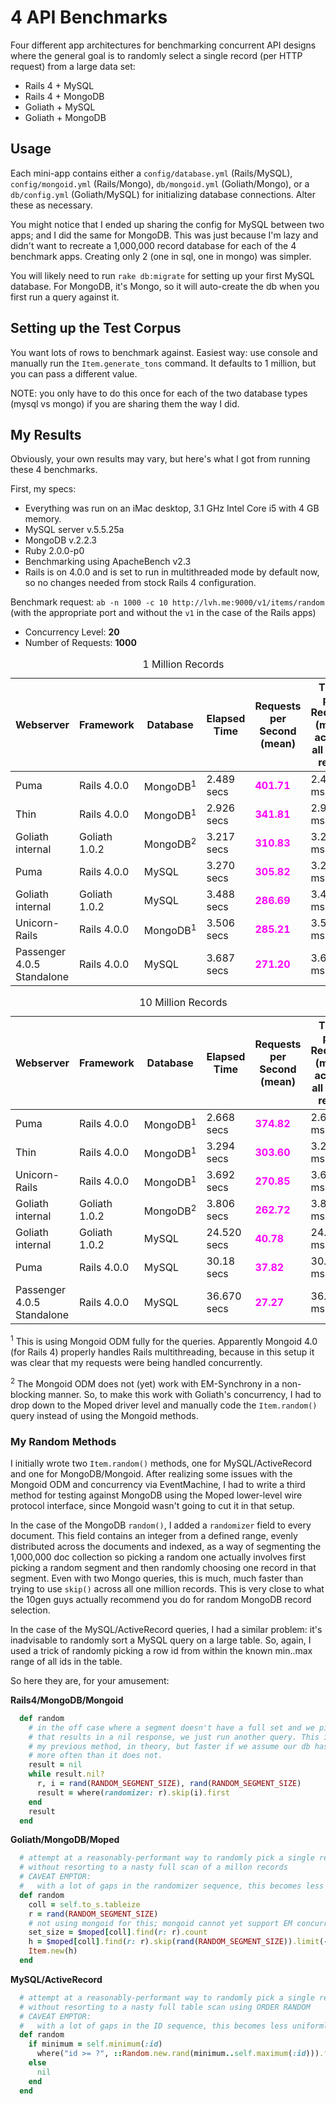 
4 API Benchmarks
================

Four different app architectures for benchmarking concurrent API designs where the general goal is to randomly select a single record (per HTTP request) from a large data set:

* Rails 4 + MySQL 
* Rails 4 + MongoDB 
* Goliath + MySQL
* Goliath + MongoDB

Usage
-----

Each mini-app contains either a `config/database.yml` (Rails/MySQL), `config/mongoid.yml` (Rails/Mongo), `db/mongoid.yml` (Goliath/Mongo), or a `db/config.yml` (Goliath/MySQL) for initializing database connections. Alter these as necessary.

You might notice that I ended up sharing the config for MySQL between two apps; and I did the same for MongoDB. This was just because I'm lazy and didn't want to recreate a 1,000,000 record database for each of the 4 benchmark apps. Creating only 2 (one in sql, one in mongo) was simpler.

You will likely need to run `rake db:migrate` for setting up your first MySQL database. For MongoDB, it's Mongo, so it will auto-create the db when you first run a query against it.

Setting up the Test Corpus
--------------------------

You want lots of rows to benchmark against. Easiest way: use console and manually run the `Item.generate_tons` command. It defaults to 1 million, but you can pass a different value.

NOTE: you only have to do this once for each of the two database types (mysql vs mongo) if you are sharing them the way I did.


My Results
----------

Obviously, your own results may vary, but here's what I got from running these 4 benchmarks.

First, my specs:

* Everything was run on an iMac desktop, 3.1 GHz Intel Core i5 with 4 GB memory.
* MySQL server v.5.5.25a
* MongoDB v.2.2.3
* Ruby 2.0.0-p0
* Benchmarking using ApacheBench v2.3
* Rails is on 4.0.0 and is set to run in multithreaded mode by default now, so no changes needed from stock Rails 4 configuration.

Benchmark request: `ab -n 1000 -c 10 http://lvh.me:9000/v1/items/random`
(with the appropriate port and without the `v1` in the case of the Rails apps)

* Concurrency Level: __20__
* Number of Requests: __1000__

<table>
  <caption>1 Million Records</caption>
  <thead>
    <tr>
      <th>Webserver</th>
      <th>Framework</th>
      <th>Database</th>
      <th>Elapsed Time</th>
      <th>Requests per Second (mean)</th>
      <th>Time per Request (mean across all conc reqs)</th>
    </tr>
  </thead>
  <tbody>
      <tr>
        <td>Puma</td>
        <td>Rails 4.0.0</td>
        <td>MongoDB<sup>1</sup></td>
        <td>2.489 secs</td>
        <td><strong style="color: magenta;">401.71</strong></td>
        <td>2.489 ms</td>
      </tr>
      <tr>
        <td>Thin</td>
        <td>Rails 4.0.0</td>
        <td>MongoDB<sup>1</sup></td>
        <td>2.926 secs</td>
        <td><strong style="color: magenta;">341.81</strong></td>
        <td>2.926 ms</td>
      </tr>      
      <tr>
        <td>Goliath internal</td>
        <td>Goliath 1.0.2</td>
        <td>MongoDB<sup>2</sup></td>
        <td>3.217 secs</td>
        <td><strong style="color: magenta;">310.83</strong></td>
        <td>3.217 ms</td>
      </tr>      
      <tr>
        <td>Puma</td>
        <td>Rails 4.0.0</td>
        <td>MySQL</td>
        <td>3.270 secs</td>
        <td><strong style="color: magenta;">305.82</strong></td>
        <td>3.270 ms</td>
      </tr>     
      <tr>
        <td>Goliath internal</td>
        <td>Goliath 1.0.2</td>
        <td>MySQL</td>
        <td>3.488 secs</td>
        <td><strong style="color: magenta;">286.69</strong></td>
        <td>3.488 ms</td>
      </tr>
      <tr>
        <td>Unicorn-Rails</td>
        <td>Rails 4.0.0</td>
        <td>MongoDB<sup>1</sup></td>
        <td>3.506 secs</td>
        <td><strong style="color: magenta;">285.21</strong></td>
        <td>3.506 ms</td>
      </tr>               
      <tr>
        <td>Passenger 4.0.5 Standalone</td>
        <td>Rails 4.0.0</td>
        <td>MySQL</td>
        <td>3.687 secs</td>
        <td><strong style="color: magenta;">271.20</strong></td>
        <td>3.687 ms</td>
      </tr>         
  </tbody>
</table>

<table>
  <caption>10 Million Records</caption>
  <thead>
    <tr>
      <th>Webserver</th>
      <th>Framework</th>
      <th>Database</th>
      <th>Elapsed Time</th>
      <th>Requests per Second (mean)</th>
      <th>Time per Request (mean across all conc reqs)</th>
    </tr>
  </thead>
  <tbody>
      <tr>
        <td>Puma</td>
        <td>Rails 4.0.0</td>
        <td>MongoDB<sup>1</sup></td>
        <td>2.668 secs</td>
        <td><strong style="color: magenta;">374.82</strong></td>
        <td>2.668 ms</td>
      </tr>
      <tr>
        <td>Thin</td>
        <td>Rails 4.0.0</td>
        <td>MongoDB<sup>1</sup></td>
        <td>3.294 secs</td>
        <td><strong style="color: magenta;">303.60</strong></td>
        <td>3.294 ms</td>
      </tr>      
      <tr>
        <td>Unicorn-Rails</td>
        <td>Rails 4.0.0</td>
        <td>MongoDB<sup>1</sup></td>
        <td>3.692 secs</td>
        <td><strong style="color: magenta;">270.85</strong></td>
        <td>3.692 ms</td>
      </tr>  
      <tr>
        <td>Goliath internal</td>
        <td>Goliath 1.0.2</td>
        <td>MongoDB<sup>2</sup></td>
        <td>3.806 secs</td>
        <td><strong style="color: magenta;">262.72</strong></td>
        <td>3.806 ms</td>
      </tr>     
      <tr>
        <td>Goliath internal</td>
        <td>Goliath 1.0.2</td>
        <td>MySQL</td>
        <td>24.520 secs</td>
        <td><strong style="color: magenta;">40.78</strong></td>
        <td>24.520 ms</td>
      </tr>  
      <tr>
        <td>Puma</td>
        <td>Rails 4.0.0</td>
        <td>MySQL</td>
        <td>30.18 secs</td>
        <td><strong style="color: magenta;">37.82</strong></td>
        <td>30.18 ms</td>
      </tr>                
      <tr>
        <td>Passenger 4.0.5 Standalone</td>
        <td>Rails 4.0.0</td>
        <td>MySQL</td>
        <td>36.670 secs</td>
        <td><strong style="color: magenta;">27.27</strong></td>
        <td>36.670 ms</td>
      </tr>         
  </tbody>
</table>

<p>
  <sup>1</sup> This is using Mongoid ODM fully for the queries. Apparently Mongoid 4.0 (for Rails 4) properly handles Rails multithreading, because in this setup it was clear that my requests were being handled concurrently.
</p>
<p>
  <sup>2</sup> The Mongoid ODM does not (yet) work with EM-Synchrony in a non-blocking manner. So, to make this work with Goliath's concurrency, I had to drop down to the Moped driver level and manually code the <code>Item.random()</code> query instead of using the Mongoid methods.
</p>


### My Random Methods ###

I initially wrote two `Item.random()` methods, one for MySQL/ActiveRecord and one for MongoDB/Mongoid. After realizing some issues with the Mongoid ODM and concurrency via EventMachine, I had to write a third method for testing against MongoDB using the Moped lower-level wire protocol interface, since Mongoid wasn't going to cut it in that setup. 

In the case of the MongoDB `random()`, I added a `randomizer` field to every document. This field contains an integer from a defined range, evenly distributed across the documents and indexed, as a way of segmenting the 1,000,000 doc collection so picking a random one actually involves first picking a random segment and then randomly choosing one record in that segment. Even with two Mongo queries, this is much, much faster than trying to use `skip()` across all one million records. This is very close to what the 10gen guys actually recommend you do for random MongoDB record selection.

In the case of the MySQL/ActiveRecord queries, I had a similar problem: it's inadvisable to randomly sort a MySQL query on a large table. So, again, I used a trick of randomly picking a row id from within the known min..max range of all ids in the table.

So here they are, for your amusement:

__Rails4/MongoDB/Mongoid__
```ruby
  def random      
    # in the off case where a segment doesn't have a full set and we pick an offset 
    # that results in a nil response, we just run another query. This is slower than
    # my previous method, in theory, but faster if we assume our db has contiguous sets
    # more often than it does not.
    result = nil
    while result.nil?
      r, i = rand(RANDOM_SEGMENT_SIZE), rand(RANDOM_SEGMENT_SIZE)
      result = where(randomizer: r).skip(i).first
    end
    result
  end
```
__Goliath/MongoDB/Moped__
```ruby
  # attempt at a reasonably-performant way to randomly pick a single record
  # without resorting to a nasty full scan of a millon records
  # CAVEAT EMPTOR: 
  #   with a lot of gaps in the randomizer sequence, this becomes less uniformly random
  def random
    coll = self.to_s.tableize
    r = rand(RANDOM_SEGMENT_SIZE)
    # not using mongoid for this; mongoid cannot yet support EM concurrency
    set_size = $moped[coll].find(r: r).count
    h = $moped[coll].find(r: r).skip(rand(RANDOM_SEGMENT_SIZE)).limit(-1).first
    Item.new(h)
  end
```

__MySQL/ActiveRecord__
```ruby
  # attempt at a reasonably-performant way to randomly pick a single record
  # without resorting to a nasty full table scan using ORDER RANDOM
  # CAVEAT EMPTOR: 
  #   with a lot of gaps in the ID sequence, this becomes less uniformly random
  def random
    if minimum = self.minimum(:id)
      where("id >= ?", ::Random.new.rand(minimum..self.maximum(:id))).first
    else
      nil
    end
  end
```
